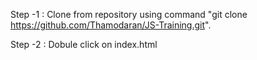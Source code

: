 Step -1 : Clone from repository using command "git clone https://github.com/Thamodaran/JS-Training.git".

Step -2 : Dobule click on index.html 
